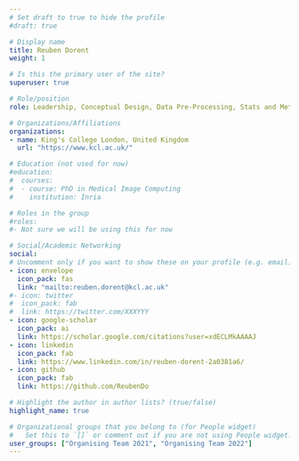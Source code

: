 ```yaml
---
# Set draft to true to hide the profile
#draft: true

# Display name
title: Reuben Dorent
weight: 1

# Is this the primary user of the site?
superuser: true

# Role/position
role: Leadership, Conceptual Design, Data Pre-Processing, Stats and Metrics Committee

# Organizations/Affiliations
organizations:
- name: King's College London, United Kingdom
  url: "https://www.kcl.ac.uk/"

# Education (not used for now)
#education:
#  courses:
#  - course: PhD in Medical Image Computing
#    institution: Inria

# Roles in the group
#roles:
#- Not sure we will be using this for now

# Social/Academic Networking
social:
# Uncomment only if you want to show these on your profile (e.g. email)
- icon: envelope
  icon_pack: fas
  link: "mailto:reuben.dorent@kcl.ac.uk"
#- icon: twitter
#  icon_pack: fab
#  link: https://twitter.com/XXXYYY
- icon: google-scholar
  icon_pack: ai
  link: https://scholar.google.com/citations?user=xdECLMkAAAAJ
- icon: linkedin
  icon_pack: fab
  link: https://www.linkedin.com/in/reuben-dorent-2a0381a6/
- icon: github
  icon_pack: fab
  link: https://github.com/ReubenDo

# Highlight the author in author lists? (true/false)
highlight_name: true

# Organizational groups that you belong to (for People widget)
#   Set this to `[]` or comment out if you are not using People widget.
user_groups: ["Organising Team 2021", "Organising Team 2022"]
---
```

